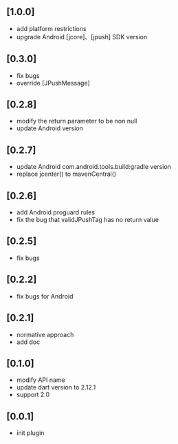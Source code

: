 ## [1.0.0]
 * add platform restrictions
 * upgrade Android [jcore]、[jpush] SDK version
## [0.3.0]
 * fix bugs
 * override [JPushMessage]
## [0.2.8]
 * modify the return parameter to be non null
 * update Android version
## [0.2.7]
 * update Android com.android.tools.build:gradle version
 * replace jcenter() to mavenCentral()
## [0.2.6]
 * add Android proguard rules
 * fix the bug that validJPushTag has no return value
## [0.2.5]
 * fix bugs 
## [0.2.2]
 * fix bugs for Android
## [0.2.1]
 * normative approach
 * add doc
## [0.1.0]
 * modify API name
 * update dart version to 2.12.1
 * support 2.0
## [0.0.1]
 * init plugin